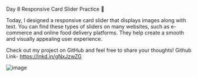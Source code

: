 Day 8 Responsive Card Slider  Practice 🎉

Today, I designed a responsive card slider that displays images along with text. You can find these types of sliders on many websites, such as e-commerce and online food delivery platforms. They help create a smooth and visually appealing user experience.

Check out my project on GitHub and feel free to share your thoughts!
Github Link- https://lnkd.in/gNxJzwZG

![image](https://github.com/user-attachments/assets/4c4084cb-14ba-45f1-ba86-135be56afa12)
